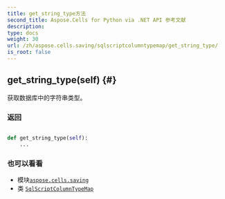 ```yaml
---
title: get_string_type方法
second_title: Aspose.Cells for Python via .NET API 参考文献
description:
type: docs
weight: 30
url: /zh/aspose.cells.saving/sqlscriptcolumntypemap/get_string_type/
is_root: false
---
```

##  get_string_type(self) {#}
获取数据库中的字符串类型。


### 返回




```python

def get_string_type(self):
    ...
```





### 也可以看看
* 模块[`aspose.cells.saving`](../../)
* 类 [`SqlScriptColumnTypeMap`](/cells/python-net/zh/aspose.cells.saving/sqlscriptcolumntypemap)
